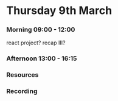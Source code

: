 # Thursday 9th March

### Morning 09:00 - 12:00
 react project? recap III?

### Afternoon 13:00 - 16:15



### Resources



### Recording
